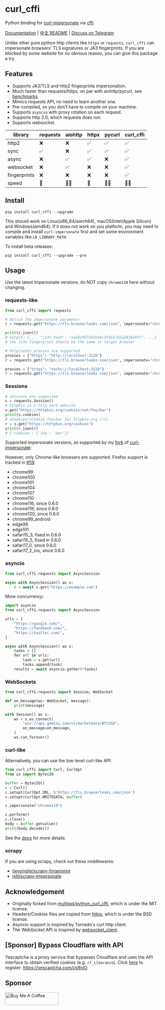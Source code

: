 # curl_cffi

Python binding for [curl-impersonate](https://github.com/lwthiker/curl-impersonate)
via [cffi](https://cffi.readthedocs.io/en/latest/).

[Documentation](https://curl-cffi.readthedocs.io) | [中文 README](https://github.com/yifeikong/curl_cffi/blob/main/README-zh.md) | [Discuss on Telegram](https://t.me/+lL9n33eZp480MGM1)

Unlike other pure python http clients like `httpx` or `requests`, `curl_cffi` can
impersonate browsers' TLS signatures or JA3 fingerprints. If you are blocked by some
website for no obvious reason, you can give this package a try.

## Features

- Supports JA3/TLS and http2 fingerprints impersonation.
- Much faster than requests/httpx, on par with aiohttp/pycurl, see [benchmarks](https://github.com/yifeikong/curl_cffi/tree/master/benchmark).
- Mimics requests API, no need to learn another one.
- Pre-compiled, so you don't have to compile on your machine.
- Supports `asyncio` with proxy rotation on each request.
- Supports http 2.0, which requests does not.
- Supports websocket.

|library|requests|aiohttp|httpx|pycurl|curl_cffi|
|---|---|---|---|---|---|
|http2|❌|❌|✅|✅|✅|
|sync|✅|❌|✅|✅|✅|
|async|❌|✅|✅|❌|✅|
|websocket|❌|✅|❌|❌|✅|
|fingerprints|❌|❌|❌|❌|✅|
|speed|🐇|🐇🐇|🐇|🐇🐇|🐇🐇|

## Install

    pip install curl_cffi --upgrade

This should work on Linux(x86_64/aarch64), macOS(Intel/Apple Silicon) and Windows(amd64).
If it does not work on you platform, you may need to compile and install `curl-impersonate`
first and set some environment variables like `LD_LIBRARY_PATH`.

To install beta releases:

    pip install curl_cffi --upgrade --pre

## Usage

Use the latest impersonate versions, do NOT copy `chrome110` here without changing.

### requests-like

```python
from curl_cffi import requests

# Notice the impersonate parameter
r = requests.get("https://tls.browserleaks.com/json", impersonate="chrome110")

print(r.json())
# output: {..., "ja3n_hash": "aa56c057ad164ec4fdcb7a5a283be9fc", ...}
# the js3n fingerprint should be the same as target browser

# http/socks proxies are supported
proxies = {"https": "http://localhost:3128"}
r = requests.get("https://tls.browserleaks.com/json", impersonate="chrome110", proxies=proxies)

proxies = {"https": "socks://localhost:3128"}
r = requests.get("https://tls.browserleaks.com/json", impersonate="chrome110", proxies=proxies)
```

### Sessions

```python
# sessions are supported
s = requests.Session()
# httpbin is a http test website
s.get("https://httpbin.org/cookies/set/foo/bar")
print(s.cookies)
# <Cookies[<Cookie foo=bar for httpbin.org />]>
r = s.get("https://httpbin.org/cookies")
print(r.json())
# {'cookies': {'foo': 'bar'}}
```

Supported impersonate versions, as supported by my [fork](https://github.com/yifeikong/curl-impersonate) of [curl-impersonate](https://github.com/lwthiker/curl-impersonate):

However, only Chrome-like browsers are supported. Firefox support is tracked in [#59](https://github.com/yifeikong/curl_cffi/issues/59).

- chrome99
- chrome100
- chrome101
- chrome104
- chrome107
- chrome110
- chrome116, since 0.6.0
- chrome119, since 0.6.0
- chrome120, since 0.6.0
- chrome99_android
- edge99
- edge101
- safari15_3, fixed in 0.6.0
- safari15_5, fixed in 0.6.0
- safari17_0, since 0.6.0
- safari17_2_ios, since 0.6.0

### asyncio

```python
from curl_cffi.requests import AsyncSession

async with AsyncSession() as s:
    r = await s.get("https://example.com")
```

More concurrency:

```python
import asyncio
from curl_cffi.requests import AsyncSession

urls = [
    "https://google.com/",
    "https://facebook.com/",
    "https://twitter.com/",
]

async with AsyncSession() as s:
    tasks = []
    for url in urls:
        task = s.get(url)
        tasks.append(task)
    results = await asyncio.gather(*tasks)
```

### WebSockets

```python
from curl_cffi.requests import Session, WebSocket

def on_message(ws: WebSocket, message):
    print(message)

with Session() as s:
    ws = s.ws_connect(
        "wss://api.gemini.com/v1/marketdata/BTCUSD",
        on_message=on_message,
    )
    ws.run_forever()
```

### curl-like

Alternatively, you can use the low-level curl-like API:

```python
from curl_cffi import Curl, CurlOpt
from io import BytesIO

buffer = BytesIO()
c = Curl()
c.setopt(CurlOpt.URL, b'https://tls.browserleaks.com/json')
c.setopt(CurlOpt.WRITEDATA, buffer)

c.impersonate("chrome110")

c.perform()
c.close()
body = buffer.getvalue()
print(body.decode())
```

See the [docs](https://curl-cffi.readthedocs.io) for more details.

### scrapy

If you are using scrapy, check out these middlewares:

- [tieyongjie/scrapy-fingerprint](https://github.com/tieyongjie/scrapy-fingerprint)
- [jxlil/scrapy-impersonate](https://github.com/jxlil/scrapy-impersonate)

## Acknowledgement

- Originally forked from [multippt/python_curl_cffi](https://github.com/multippt/python_curl_cffi), which is under the MIT license.
- Headers/Cookies files are copied from [httpx](https://github.com/encode/httpx/blob/master/httpx/_models.py), which is under the BSD license.
- Asyncio support is inspired by Tornado's curl http client.
- The WebSocket API is inspired by [websocket_client](https://github.com/websocket-client/websocket-client).

## [Sponsor] Bypass Cloudflare with API

Yescaptcha is a proxy service that bypasses Cloudflare and uses the API interface to obtain verified cookies (e.g. `cf_clearance`). Click [here](https://yescaptcha.com/i/stfnIO) to register: https://yescaptcha.com/i/stfnIO

## Sponsor

<a href="https://buymeacoffee.com/yifei" target="_blank"><img src="https://cdn.buymeacoffee.com/buttons/default-orange.png" alt="Buy Me A Coffee" height="41" width="174"></a>
